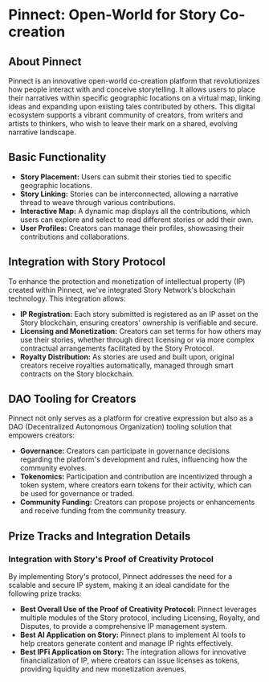 # Pinnect: Open-World for Story Co-creation

## About Pinnect

Pinnect is an innovative open-world co-creation platform that revolutionizes how people interact with and conceive storytelling. It allows users to place their narratives within specific geographic locations on a virtual map, linking ideas and expanding upon existing tales contributed by others. This digital ecosystem supports a vibrant community of creators, from writers and artists to thinkers, who wish to leave their mark on a shared, evolving narrative landscape.

## Basic Functionality

- **Story Placement:** Users can submit their stories tied to specific geographic locations.
- **Story Linking:** Stories can be interconnected, allowing a narrative thread to weave through various contributions.
- **Interactive Map:** A dynamic map displays all the contributions, which users can explore and select to read different stories or add their own.
- **User Profiles:** Creators can manage their profiles, showcasing their contributions and collaborations.

## Integration with Story Protocol

To enhance the protection and monetization of intellectual property (IP) created within Pinnect, we've integrated Story Network's blockchain technology. This integration allows:

- **IP Registration:** Each story submitted is registered as an IP asset on the Story blockchain, ensuring creators' ownership is verifiable and secure.
- **Licensing and Monetization:** Creators can set terms for how others may use their stories, whether through direct licensing or via more complex contractual arrangements facilitated by the Story Protocol.
- **Royalty Distribution:** As stories are used and built upon, original creators receive royalties automatically, managed through smart contracts on the Story blockchain.

## DAO Tooling for Creators

Pinnect not only serves as a platform for creative expression but also as a DAO (Decentralized Autonomous Organization) tooling solution that empowers creators:

- **Governance:** Creators can participate in governance decisions regarding the platform's development and rules, influencing how the community evolves.
- **Tokenomics:** Participation and contribution are incentivized through a token system, where creators earn tokens for their activity, which can be used for governance or traded.
- **Community Funding:** Creators can propose projects or enhancements and receive funding from the community treasury.

## Prize Tracks and Integration Details

### Integration with Story's Proof of Creativity Protocol

By implementing Story's protocol, Pinnect addresses the need for a scalable and secure IP system, making it an ideal candidate for the following prize tracks:

- **Best Overall Use of the Proof of Creativity Protocol:** Pinnect leverages multiple modules of the Story protocol, including Licensing, Royalty, and Disputes, to provide a comprehensive IP management system.
- **Best AI Application on Story:** Pinnect plans to implement AI tools to help creators generate content and manage IP rights effectively.
- **Best IPFi Application on Story:** The integration allows for innovative financialization of IP, where creators can issue licenses as tokens, providing liquidity and new monetization avenues.
